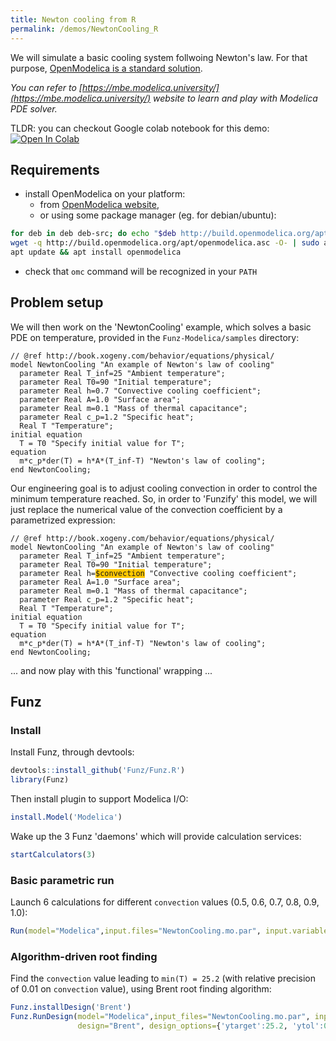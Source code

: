 ```yaml
---
title: Newton cooling from R
permalink: /demos/NewtonCooling_R
---
```


We will simulate a basic cooling system follwoing Newton's law. 
For that purpose, [OpenModelica is a standard solution](https://mbe.modelica.university/behavior/equations/physical/).

_You can refer to [https://mbe.modelica.university/](https://mbe.modelica.university/) website to learn and play with Modelica PDE solver._

TLDR: you can checkout Google colab notebook for this demo: [![Open In Colab](https://colab.research.google.com/assets/colab-badge.svg)](https://colab.research.google.com/github/Funz/funz.github.io/blob/master/docs/_docs/Funz_R_NewtonCooling.ipynb)


## Requirements

  * install OpenModelica on your platform:
    * from [OpenModelica website](https://openmodelica.org), 
    * or using some package manager (eg. for debian/ubuntu): 
```bash
for deb in deb deb-src; do echo "$deb http://build.openmodelica.org/apt `lsb_release -cs` release"; done | sudo tee /etc/apt/sources.list.d/openmodelica.list
wget -q http://build.openmodelica.org/apt/openmodelica.asc -O- | sudo apt-key add -
apt update && apt install openmodelica
```
  * check that `omc` command will be recognized in your `PATH`


## Problem setup

We will then work on the 'NewtonCooling' example, which solves a basic PDE on temperature, provided in the `Funz-Modelica/samples` directory:
```
// @ref http://book.xogeny.com/behavior/equations/physical/
model NewtonCooling "An example of Newton's law of cooling"
  parameter Real T_inf=25 "Ambient temperature";
  parameter Real T0=90 "Initial temperature";
  parameter Real h=0.7 "Convective cooling coefficient";
  parameter Real A=1.0 "Surface area";
  parameter Real m=0.1 "Mass of thermal capacitance";
  parameter Real c_p=1.2 "Specific heat";
  Real T "Temperature";
initial equation
  T = T0 "Specify initial value for T";
equation
  m*c_p*der(T) = h*A*(T_inf-T) "Newton's law of cooling";
end NewtonCooling;
```
Our engineering goal is to adjust cooling convection in order to control the minimum temperature reached.
So, in order to 'Funzify' this model, we will just replace the numerical value of the convection coefficient by a parametrized expression:
<pre class="highlight"><code>// @ref http://book.xogeny.com/behavior/equations/physical/
model NewtonCooling "An example of Newton's law of cooling"
  parameter Real T_inf=25 "Ambient temperature";
  parameter Real T0=90 "Initial temperature";
  parameter Real h=<font style="background-color:rgb(255,200,0)">$convection</font> "Convective cooling coefficient";
  parameter Real A=1.0 "Surface area";
  parameter Real m=0.1 "Mass of thermal capacitance";
  parameter Real c_p=1.2 "Specific heat";
  Real T "Temperature";
initial equation
  T = T0 "Specify initial value for T";
equation
  m*c_p*der(T) = h*A*(T_inf-T) "Newton's law of cooling";
end NewtonCooling;
</code></pre>
... and now play with this 'functional' wrapping ...


## Funz

### Install

Install Funz, through devtools:
```r
devtools::install_github('Funz/Funz.R')
library(Funz)
```

Then install plugin to support Modelica I/O:
```r
install.Model('Modelica')
```

Wake up the 3 Funz 'daemons' which will provide calculation services:
```r
startCalculators(3)
```

### Basic parametric run

Launch 6 calculations for different `convection` values (0.5, 0.6, 0.7, 0.8, 0.9, 1.0):
```r
Run(model="Modelica",input.files="NewtonCooling.mo.par", input.variables=list(convection=c(0.5,0.6,0.7,0.8,0.9,1.0)), output.expressions="min(T)")
```

### Algorithm-driven root finding

Find the `convection` value leading to `min(T) = 25.2` (with relative precision of 0.01 on `convection` value), using Brent root finding algorithm:
```r
Funz.installDesign('Brent')
Funz.RunDesign(model="Modelica",input_files="NewtonCooling.mo.par", input_variables={'convection':"[0.5,1.0]"}, output_expressions="min(T)", 
               design="Brent", design_options={'ytarget':25.2, 'ytol':0.01})
```

